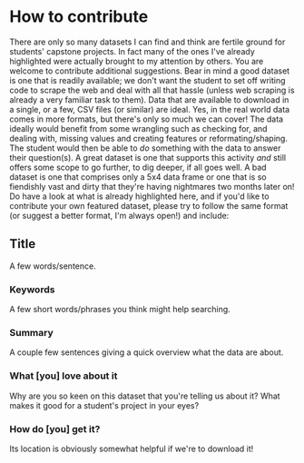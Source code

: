 # How to contribute

There are only so many datasets I can find and think are fertile ground for students' capstone
projects. In fact many of the ones I've already highlighted were actually brought to my attention
by others. You are welcome to contribute additional suggestions. Bear in mind a good dataset is
one that is readily available; we don't want the student to set off writing code to scrape the
web and deal with all that hassle (unless web scraping is already a very familiar task to them). Data
that are available to download in a single, or a few, CSV files (or similar) are ideal. Yes, in
the real world data comes in more formats, but there's only so much we can cover! The data ideally
would benefit from some wrangling such as checking for, and dealing with, missing values and
creating features or reformating/shaping. The student would then be able to *do* something with
the data to answer their question(s). A great dataset is one that supports this activity *and*
still offers some scope to go further, to dig deeper, if all goes well. A bad dataset is one that
comprises only a 5x4 data frame or one that is so fiendishly vast and dirty that they're having
nightmares two months later on! Do have a look at what is already highlighted here, and if
you'd like to contribute your own featured dataset, please try to follow the same format
(or suggest a better format, I'm always open!) and include:

## Title
A few words/sentence.

### Keywords
A few short words/phrases you think might help searching.

### Summary
A couple few sentences giving a quick overview what the data are about.

### What [you] love about it
Why are you so keen on this dataset that you're telling us about it? What makes it good
for a student's project in your eyes?

### How do [you] get it?
Its location is obviously somewhat helpful if we're to download it!
